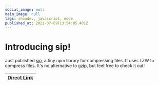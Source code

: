 ```yaml
---
social_image: null
main_image: null
tags: showdev, javascript, node
published_at: 2021-07-09T13:54:05.401Z
---
```


# Introducing sip!

Just published [sip](https://www.npmjs.com/package/@siddharthshyniben/sip), a tiny npm library for compressing files. It uses LZW to compress files. It's no alternative to gzip, but feel free to check it out!

| [Direct Link](https://npm.im/@siddharthshyniben/sip) |
| ---------------------------------------------------- |